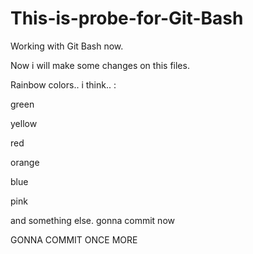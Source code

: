 # This-is-probe-for-Git-Bash
Working with Git Bash now.

Now i will make some changes on this files.

Rainbow colors.. i think.. :

green

yellow

red

orange

blue

pink

and something else. gonna commit now

GONNA COMMIT ONCE MORE 


